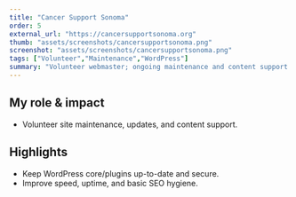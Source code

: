 ```yaml
---
title: "Cancer Support Sonoma"
order: 5
external_url: "https://cancersupportsonoma.org"
thumb: "assets/screenshots/cancersupportsonoma.png"
screenshot: "assets/screenshots/cancersupportsonoma.png"
tags: ["Volunteer","Maintenance","WordPress"]
summary: "Volunteer webmaster; ongoing maintenance and content support."
---
```


## My role & impact
- Volunteer site maintenance, updates, and content support.

## Highlights
- Keep WordPress core/plugins up-to-date and secure.
- Improve speed, uptime, and basic SEO hygiene.
